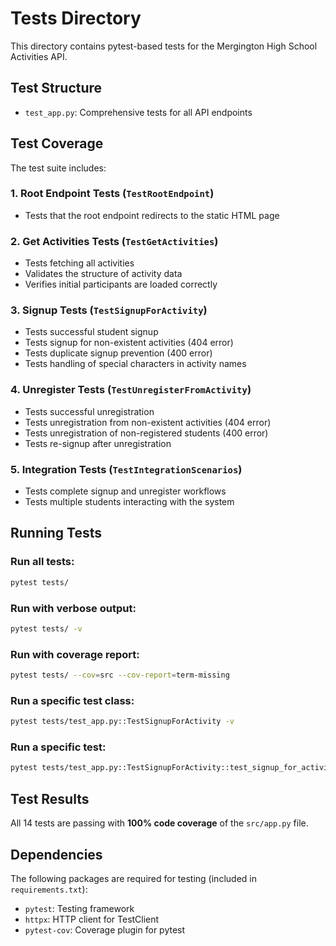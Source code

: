 # Tests Directory

This directory contains pytest-based tests for the Mergington High School Activities API.

## Test Structure

- `test_app.py`: Comprehensive tests for all API endpoints

## Test Coverage

The test suite includes:

### 1. Root Endpoint Tests (`TestRootEndpoint`)
- Tests that the root endpoint redirects to the static HTML page

### 2. Get Activities Tests (`TestGetActivities`)
- Tests fetching all activities
- Validates the structure of activity data
- Verifies initial participants are loaded correctly

### 3. Signup Tests (`TestSignupForActivity`)
- Tests successful student signup
- Tests signup for non-existent activities (404 error)
- Tests duplicate signup prevention (400 error)
- Tests handling of special characters in activity names

### 4. Unregister Tests (`TestUnregisterFromActivity`)
- Tests successful unregistration
- Tests unregistration from non-existent activities (404 error)
- Tests unregistration of non-registered students (400 error)
- Tests re-signup after unregistration

### 5. Integration Tests (`TestIntegrationScenarios`)
- Tests complete signup and unregister workflows
- Tests multiple students interacting with the system

## Running Tests

### Run all tests:
```bash
pytest tests/
```

### Run with verbose output:
```bash
pytest tests/ -v
```

### Run with coverage report:
```bash
pytest tests/ --cov=src --cov-report=term-missing
```

### Run a specific test class:
```bash
pytest tests/test_app.py::TestSignupForActivity -v
```

### Run a specific test:
```bash
pytest tests/test_app.py::TestSignupForActivity::test_signup_for_activity_success -v
```

## Test Results

All 14 tests are passing with **100% code coverage** of the `src/app.py` file.

## Dependencies

The following packages are required for testing (included in `requirements.txt`):
- `pytest`: Testing framework
- `httpx`: HTTP client for TestClient
- `pytest-cov`: Coverage plugin for pytest
